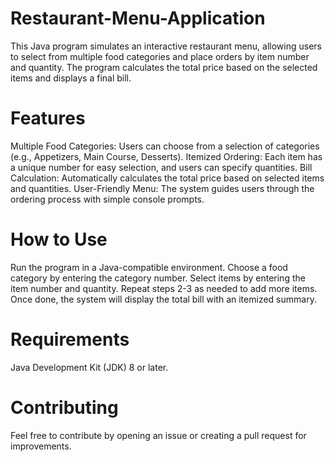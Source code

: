 # Restaurant-Menu-Application
This Java program simulates an interactive restaurant menu, allowing users to select from multiple food categories and place orders by item number and quantity. The program calculates the total price based on the selected items and displays a final bill.

# Features
Multiple Food Categories: Users can choose from a selection of categories (e.g., Appetizers, Main Course, Desserts).
Itemized Ordering: Each item has a unique number for easy selection, and users can specify quantities.
Bill Calculation: Automatically calculates the total price based on selected items and quantities.
User-Friendly Menu: The system guides users through the ordering process with simple console prompts.

# How to Use
Run the program in a Java-compatible environment.
Choose a food category by entering the category number.
Select items by entering the item number and quantity.
Repeat steps 2-3 as needed to add more items.
Once done, the system will display the total bill with an itemized summary.

# Requirements
Java Development Kit (JDK) 8 or later.

# Contributing
Feel free to contribute by opening an issue or creating a pull request for improvements.
